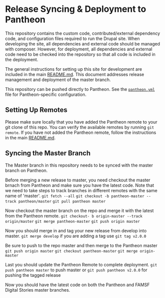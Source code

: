 # Release Syncing & Deployment to Pantheon

This repository contains the custom code, contributed/external dependency code, and configuration files required to run the Drupal site. When developing the site, all dependencies and external code should be managed with composer. However, for deployment, all dependencies and external code need to be checked into the repository so that all code is included in the deployment.

The general instructions for setting up this site for development are included in the main [README.md](../README.md). This document addresses release management and deployment of the master branch.

This repository can be pushed directly to Pantheon. See the [`pantheon.yml`](../pantheon.yml) file for Pantheon-specific configuration.

## Setting Up Remotes

Please make sure locally that you have added the Pantheon remote to your git clone of this repo. You can verify the available remotes by running `git remote`. If you have not added the Pantheon remote, follow the instructions in the main [README.md](../README.md).

## Syncing the Master Branch

The Master branch in this repository needs to be synced with the master branch on Pantheon.

Before merging a new release to master, you need checkout the master brnach from Pantheon and make sure you have the latest code. Note that we need to take steps to track branches in different remotes with the same name of 'master'.
`git fetch --all`
`git checkout -b pantheon-master --track pantheon/master`
`git pull pantheon master`

Now checkout the master branch on the repo and merge it with the latest from the Pantheon remote. 
`git checkout- b origin-master --track origin/master`
`git merge pantheon-master`
`git push origin master`

Now you should merge in and tag your new release from develop into master.
`git merge develop`
if you are adding a tag use `git tag v2.0.0`

Be sure to push to the repo master and then merge to the Pantheon master
`git push origin master`
`git checkout pantheon-master`
`git merge origin-master`

Last you should update the Pantheon Remote to complete deployment. 
`git push pantheon master` to push master or `git push pantheon v2.0.0` for pushing the tagged release

Now you should have the latest code on both the Pantheon and FAMSF Digital Stories master branches. 






